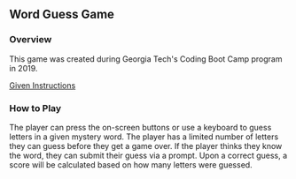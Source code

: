 ## Word Guess Game

### Overview

This game was created during Georgia Tech's Coding Boot Camp program in 2019.

[Given Instructions](homework-instructions.md)

### How to Play

The player can press the on-screen buttons or use a keyboard to guess letters in a given mystery word.  The player has a limited number of letters they can guess before they get a game over.  If the player thinks they know the word, they can submit their guess via a prompt.  Upon a correct guess, a score will be calculated based on how many letters were guessed.   
